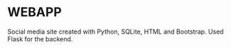 # WEBAPP

Social media site created with Python, SQLite, HTML and Bootstrap. Used Flask for the backend.
